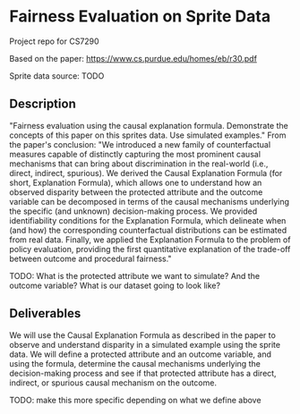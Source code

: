 # Fairness Evaluation on Sprite Data
Project repo for CS7290 

Based on the paper: https://www.cs.purdue.edu/homes/eb/r30.pdf

Sprite data source: TODO

## Description
"Fairness evaluation using the causal explanation formula.  Demonstrate the concepts of this paper on this sprites data.  Use simulated examples."
From the paper's conclusion: 
"We introduced a new family of counterfactual measures capable of distinctly capturing the most prominent causal mechanisms that can bring about discrimination in the real-world (i.e., direct, indirect, spurious). We derived the Causal Explanation Formula (for short, Explanation Formula), which allows one to understand how an observed disparity between the protected attribute and the outcome variable can be decomposed in terms of the causal mechanisms underlying the specific (and unknown) decision-making process. We provided identifiability conditions for the Explanation Formula, which delineate when (and how) the corresponding counterfactual distributions can be estimated from real data. Finally, we applied the Explanation Formula to the problem of policy evaluation, providing the first quantitative explanation of the trade-off between outcome and procedural fairness."

TODO: What is the protected attribute we want to simulate? And the outcome variable? What is our dataset going to look like?

## Deliverables 

We will use the Causal Explanation Formula as described in the paper to observe and understand disparity in a simulated example using the sprite data. We will define a protected attribute and an outcome variable, and using the formula, determine the causal mechanisms underlying the decision-making process and see if that protected attribute has a direct, indirect, or spurious causal mechanism on the outcome. 

TODO: make this more specific depending on what we define above



